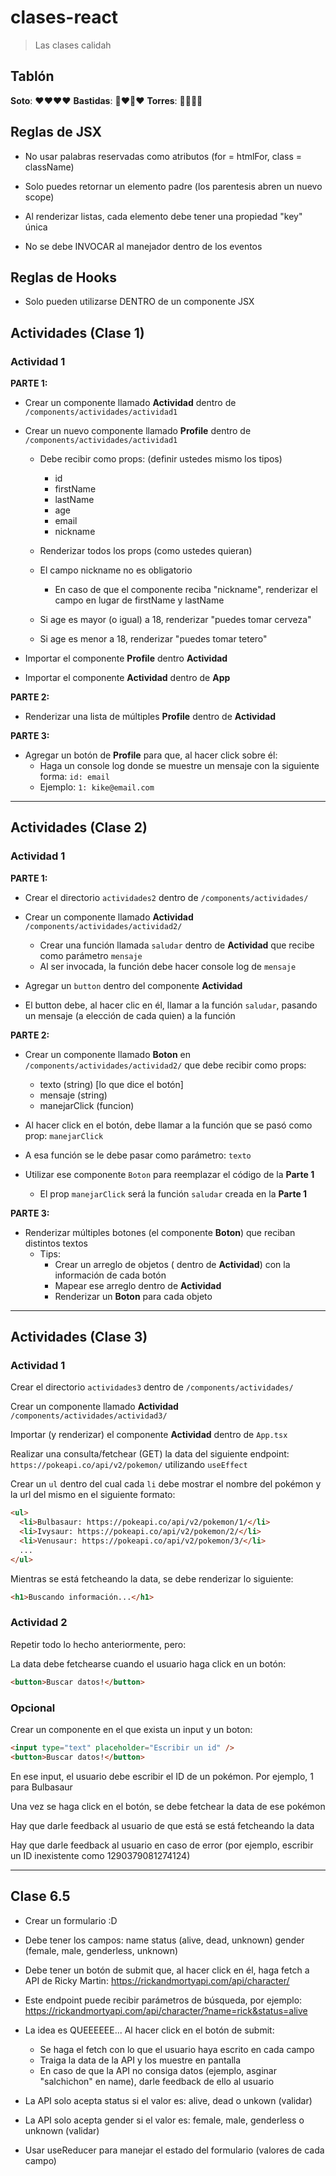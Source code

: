 # clases-react

> Las clases calidah

## Tablón

**Soto**: ❤️❤️❤️❤️
**Bastidas**: 💩❤️💩❤️
**Torres**: 💩💩💩💩

## Reglas de JSX

- No usar palabras reservadas como atributos (for = htmlFor, class = className)

- Solo puedes retornar un elemento padre (los parentesis abren un nuevo scope)

- Al renderizar listas, cada elemento debe tener una propiedad "key" única

- No se debe INVOCAR al manejador dentro de los eventos

## Reglas de Hooks

- Solo pueden utilizarse DENTRO de un componente JSX

## Actividades (Clase 1)

### Actividad 1

**PARTE 1:**

- Crear un componente llamado **Actividad** dentro de `/components/actividades/actividad1`

- Crear un nuevo componente llamado **Profile** dentro de `/components/actividades/actividad1`

  - Debe recibir como props: (definir ustedes mismo los tipos)

    - id
    - firstName
    - lastName
    - age
    - email
    - nickname

  - Renderizar todos los props (como ustedes quieran)

  - El campo nickname no es obligatorio

    - En caso de que el componente reciba "nickname", renderizar el campo en lugar de firstName y lastName

  - Si age es mayor (o igual) a 18, renderizar "puedes tomar cerveza"

  - Si age es menor a 18, renderizar "puedes tomar tetero"

- Importar el componente **Profile** dentro **Actividad**

- Importar el componente **Actividad** dentro de **App**

**PARTE 2:**

- Renderizar una lista de múltiples **Profile** dentro de **Actividad**

**PARTE 3:**

- Agregar un botón de **Profile** para que, al hacer click sobre él:
  - Haga un console log donde se muestre un mensaje con la siguiente forma: `id: email`
  - Ejemplo: `1: kike@email.com`

---

## Actividades (Clase 2)

### Actividad 1

**PARTE 1:**

- Crear el directorio `actividades2` dentro de `/components/actividades/`

- Crear un componente llamado **Actividad** `/components/actividades/actividad2/`

  - Crear una función llamada `saludar` dentro de **Actividad** que recibe como parámetro `mensaje`
  - Al ser invocada, la función debe hacer console log de `mensaje`

- Agregar un `button` dentro del componente **Actividad**

- El button debe, al hacer clic en él, llamar a la función `saludar`, pasando un mensaje (a elección de cada quien) a la función

**PARTE 2:**

- Crear un componente llamado **Boton** en `/components/actividades/actividad2/` que debe recibir como props:

  - texto (string) [lo que dice el botón]
  - mensaje (string)
  - manejarClick (funcion)

- Al hacer click en el botón, debe llamar a la función que se pasó como prop: `manejarClick`

- A esa función se le debe pasar como parámetro: `texto`

- Utilizar ese componente `Boton` para reemplazar el código de la **Parte 1**
  - El prop `manejarClick` será la función `saludar` creada en la **Parte 1**

**PARTE 3:**

- Renderizar múltiples botones (el componente **Boton**) que reciban distintos textos
  - Tips:
    - Crear un arreglo de objetos ( dentro de **Actividad**) con la información de cada botón
    - Mapear ese arreglo dentro de **Actividad**
    - Renderizar un **Boton** para cada objeto

---

## Actividades (Clase 3)

### Actividad 1

Crear el directorio `actividades3` dentro de `/components/actividades/`

Crear un componente llamado **Actividad** `/components/actividades/actividad3/`

Importar (y renderizar) el componente **Actividad** dentro de `App.tsx`

Realizar una consulta/fetchear (GET) la data del siguiente endpoint: `https://pokeapi.co/api/v2/pokemon/` utilizando `useEffect`

Crear un `ul` dentro del cual cada `li` debe mostrar el nombre del pokémon y la url del mismo en el siguiente formato:

```html
<ul>
  <li>Bulbasaur: https://pokeapi.co/api/v2/pokemon/1/</li>
  <li>Ivysaur: https://pokeapi.co/api/v2/pokemon/2/</li>
  <li>Venusaur: https://pokeapi.co/api/v2/pokemon/3/</li>
  ...
</ul>
```

Mientras se está fetcheando la data, se debe renderizar lo siguiente:

```html
<h1>Buscando información...</h1>
```

### Actividad 2

Repetir todo lo hecho anteriormente, pero:

La data debe fetchearse cuando el usuario haga click en un botón:

```html
<button>Buscar datos!</button>
```

### Opcional

Crear un componente en el que exista un input y un boton:

```html
<input type="text" placeholder="Escribir un id" />
<button>Buscar datos!</button>
```

En ese input, el usuario debe escribir el ID de un pokémon. Por ejemplo, 1 para Bulbasaur

Una vez se haga click en el botón, se debe fetchear la data de ese pokémon

Hay que darle feedback al usuario de que está se está fetcheando la data

Hay que darle feedback al usuario en caso de error (por ejemplo, escribir un ID inexistente como 1290379081274124)

---

## Clase 6.5

- Crear un formulario :D

- Debe tener los campos:
  name
  status (alive, dead, unknown)
  gender (female, male, genderless, unknown)

- Debe tener un botón de submit que, al hacer click en él, haga fetch a API de Ricky Martin:
  https://rickandmortyapi.com/api/character/

- Este endpoint puede recibir parámetros de búsqueda, por ejemplo:
  https://rickandmortyapi.com/api/character/?name=rick&status=alive

- La idea es QUEEEEEE... Al hacer click en el botón de submit:

  - Se haga el fetch con lo que el usuario haya escrito en cada campo
  - Traiga la data de la API y los muestre en pantalla
  - En caso de que la API no consiga datos (ejemplo, asginar "salchichon" en name), darle feedback de ello al usuario

- La API solo acepta status si el valor es: alive, dead o unkown (validar)

- La API solo acepta gender si el valor es: female, male, genderless o unknown (validar)

- Usar useReducer para manejar el estado del formulario (valores de cada campo)
